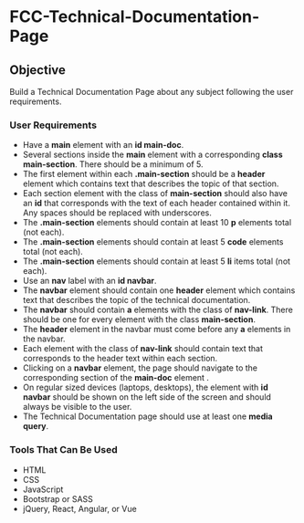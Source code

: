 # FCC-Technical-Documentation-Page
## Objective
Build a Technical Documentation Page about any subject following the user requirements.
### User Requirements
- Have a **main** element with an **id main-doc**.
- Several sections inside the **main** element with a corresponding **class main-section**. There should be a minimum of 5.
- The first element within each **.main-section** should be a **header** element which contains text that describes the topic of that section.
- Each section element with the class of **main-section** should also have an **id** that corresponds with the text of each header contained within it. Any spaces should be replaced with underscores.
- The **.main-section** elements should contain at least 10 **p** elements total (not each).
- The **.main-section** elements should contain at least 5 **code** elements total (not each).
- The **.main-section** elements should contain at least 5 **li** items total (not each).
- Use an **nav** label with an **id navbar**.
- The **navbar** element should contain one **header** element which contains text that describes the topic of the technical documentation.
- The **navbar** should contain **a** elements with the class of **nav-link**. There should be one for every element with the class **main-section**.
 - The **header** element in the navbar must come before any **a** elements in the navbar.
- Each element with the class of **nav-link** should contain text that corresponds to the header text within each section.
- Clicking on a **navbar** element, the page should navigate to the corresponding section of the **main-doc** element .
-  On regular sized devices (laptops, desktops), the element with **id navbar** should be shown on the left side of the screen and should always be visible to the user.
- The Technical Documentation page should use at least one **media query**.
### Tools That Can Be Used
- HTML
- CSS
- JavaScript
- Bootstrap or SASS
- jQuery, React, Angular, or Vue
